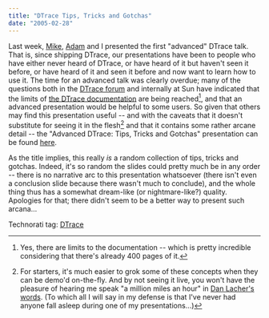 ```yaml
---
title: "DTrace Tips, Tricks and Gotchas"
date: "2005-02-28"
---
```


Last week, [Mike](http://blogs.sun.com/mws), [Adam](http://blogs.sun.com/ahl) and I presented the first "advanced" DTrace talk. That is, since shipping DTrace, our presentations have been to people who have either never heard of DTrace, or have heard of it but haven't seen it before, or have heard of it and seen it before and now want to learn how to use it. The time for an advanced talk was clearly overdue; many of the questions both in the [DTrace forum](http://forum.sun.com/forum.jsp?forum=211) and internally at Sun have indicated that the limits of [the DTrace documentation](http://docs.sun.com/db/doc/817-6223) are being reached[^1], and that an advanced presentation would be helpful to some users. So given that others may find this presentation useful -- and with the caveats that it doesn't substitute for seeing it in the flesh[^2] and that it contains some rather arcane detail -- the "Advanced DTrace: Tips, Tricks and Gotchas" presentation can be found [here](http://blogs.sun.com/roller/resources/bmc/dtrace_tips.pdf).

As the title implies, this really _is_ a random collection of tips, tricks and gotchas. Indeed, it's so random the slides could pretty much be in any order -- there is no narrative arc to this presentation whatsoever (there isn't even a conclusion slide because there wasn't much to conclude), and the whole thing thus has a somewhat dream-like (or nightmare-like?) quality. Apologies for that; there didn't seem to be a better way to present such arcana...

[^1]: Yes, there are limits to the documentation -- which is pretty incredible considering that there's already 400 pages of it.

[^2]: For starters, it's much easier to grok some of these concepts when they can be demo'd on-the-fly. And by not seeing it live, you won't have the pleasure of hearing me speak "a million miles an hour" in [Dan Lacher's words](http://blogs.sun.com/roller/page/dlacher/20050226#dreaming_in_dtrace). (To which all I will say in my defense is that I've never had anyone fall asleep during one of my presentations...)

Technorati tag: [DTrace](http://technorati.com/tag/DTrace)
